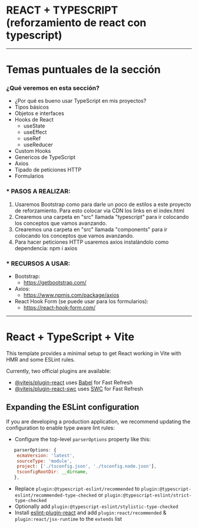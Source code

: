 # REACT + TYPESCRIPT (reforzamiento de react con typescript)

---

# Temas puntuales de la sección

### ¿Qué veremos en esta sección?

- ¿Por qué es bueno usar TypeScript en mis proyectos?
- Tipos básicos
- Objetos e interfaces
- Hooks de React
  - useState
  - useEffect
  - useRef
  - useReducer
- Custom Hooks
- Genericos de TypeScript
- Axios
- Tipado de peticiones HTTP
- Formularios

### \* PASOS A REALIZAR:

1. Usaremos Bootstrap como para darle un poco de estilos a este proyecto de reforzamiento. Para esto colocar via CDN los links en el index.html
2. Crearemos una carpeta en "src" llamada "typescript" para ir colocando los conceptos que vamos avanzando.
3. Crearemos una carpeta en "src" llamada "components" para ir colocando los conceptos que vamos avanzando.
4. Para hacer peticiones HTTP usaremos axios instalándolo como dependencia: npm i axios

### \* RECURSOS A USAR:

- Bootstrap:
  - https://getbootstrap.com/
- Axios:
  - https://www.npmjs.com/package/axios
- React Hook Form (se puede usar para los formularios):
  - https://react-hook-form.com/

---

# React + TypeScript + Vite

This template provides a minimal setup to get React working in Vite with HMR and some ESLint rules.

Currently, two official plugins are available:

- [@vitejs/plugin-react](https://github.com/vitejs/vite-plugin-react/blob/main/packages/plugin-react/README.md) uses [Babel](https://babeljs.io/) for Fast Refresh
- [@vitejs/plugin-react-swc](https://github.com/vitejs/vite-plugin-react-swc) uses [SWC](https://swc.rs/) for Fast Refresh

## Expanding the ESLint configuration

If you are developing a production application, we recommend updating the configuration to enable type aware lint rules:

- Configure the top-level `parserOptions` property like this:

```js
   parserOptions: {
    ecmaVersion: 'latest',
    sourceType: 'module',
    project: ['./tsconfig.json', './tsconfig.node.json'],
    tsconfigRootDir: __dirname,
   },
```

- Replace `plugin:@typescript-eslint/recommended` to `plugin:@typescript-eslint/recommended-type-checked` or `plugin:@typescript-eslint/strict-type-checked`
- Optionally add `plugin:@typescript-eslint/stylistic-type-checked`
- Install [eslint-plugin-react](https://github.com/jsx-eslint/eslint-plugin-react) and add `plugin:react/recommended` & `plugin:react/jsx-runtime` to the `extends` list

